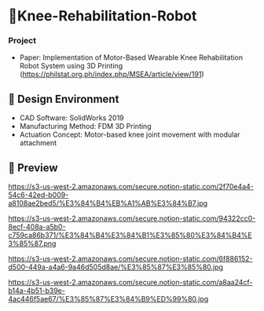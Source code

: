 # 🦿Knee-Rehabilitation-Robot
### Project 

- Paper: Implementation of Motor-Based Wearable Knee Rehabilitation Robot System using 3D Printing (https://philstat.org.ph/index.php/MSEA/article/view/191)

## 🧰 Design Environment
- CAD Software: SolidWorks 2019
- Manufacturing Method: FDM 3D Printing
- Actuation Concept: Motor-based knee joint movement with modular attachment

## 📸 Preview
https://s3-us-west-2.amazonaws.com/secure.notion-static.com/2f70e4a4-54c6-42ed-b009-a8108ae2bed5/%E3%84%B4%EB%A1%AB%E3%84%B7.jpg

https://s3-us-west-2.amazonaws.com/secure.notion-static.com/94322cc0-8ecf-408a-a5b0-c759ca86b371/%E3%84%B4%E3%84%B1%E3%85%80%E3%84%B4%E3%85%87.png

https://s3-us-west-2.amazonaws.com/secure.notion-static.com/6f886152-d500-449a-a4a6-9a46d505d8ae/%E3%85%87%E3%85%80.jpg

https://s3-us-west-2.amazonaws.com/secure.notion-static.com/a8aa24cf-b14a-4b51-b39e-4ac446f5ae67/%E3%85%87%E3%84%B9%ED%99%80.jpg
